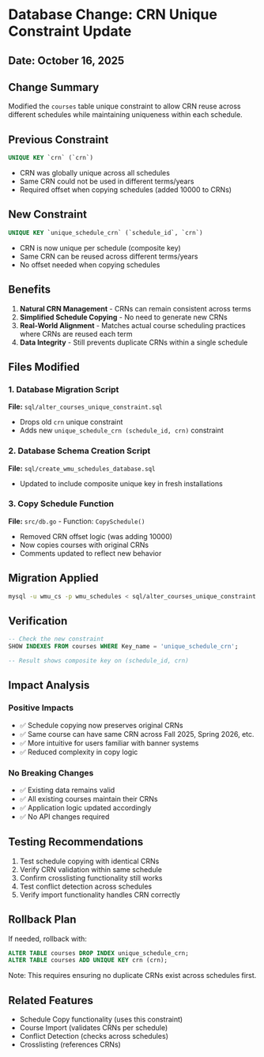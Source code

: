 # Database Change: CRN Unique Constraint Update

## Date: October 16, 2025

## Change Summary
Modified the `courses` table unique constraint to allow CRN reuse across different schedules while maintaining uniqueness within each schedule.

## Previous Constraint
```sql
UNIQUE KEY `crn` (`crn`)
```
- CRN was globally unique across all schedules
- Same CRN could not be used in different terms/years
- Required offset when copying schedules (added 10000 to CRNs)

## New Constraint
```sql
UNIQUE KEY `unique_schedule_crn` (`schedule_id`, `crn`)
```
- CRN is now unique per schedule (composite key)
- Same CRN can be reused across different terms/years
- No offset needed when copying schedules

## Benefits
1. **Natural CRN Management** - CRNs can remain consistent across terms
2. **Simplified Schedule Copying** - No need to generate new CRNs
3. **Real-World Alignment** - Matches actual course scheduling practices where CRNs are reused each term
4. **Data Integrity** - Still prevents duplicate CRNs within a single schedule

## Files Modified

### 1. Database Migration Script
**File:** `sql/alter_courses_unique_constraint.sql`
- Drops old `crn` unique constraint
- Adds new `unique_schedule_crn (schedule_id, crn)` constraint

### 2. Database Schema Creation Script  
**File:** `sql/create_wmu_schedules_database.sql`
- Updated to include composite unique key in fresh installations

### 3. Copy Schedule Function
**File:** `src/db.go` - Function: `CopySchedule()`
- Removed CRN offset logic (was adding 10000)
- Now copies courses with original CRNs
- Comments updated to reflect new behavior

## Migration Applied
```bash
mysql -u wmu_cs -p wmu_schedules < sql/alter_courses_unique_constraint.sql
```

## Verification
```sql
-- Check the new constraint
SHOW INDEXES FROM courses WHERE Key_name = 'unique_schedule_crn';

-- Result shows composite key on (schedule_id, crn)
```

## Impact Analysis

### Positive Impacts
- ✅ Schedule copying now preserves original CRNs
- ✅ Same course can have same CRN across Fall 2025, Spring 2026, etc.
- ✅ More intuitive for users familiar with banner systems
- ✅ Reduced complexity in copy logic

### No Breaking Changes
- ✅ Existing data remains valid
- ✅ All existing courses maintain their CRNs
- ✅ Application logic updated accordingly
- ✅ No API changes required

## Testing Recommendations
1. Test schedule copying with identical CRNs
2. Verify CRN validation within same schedule
3. Confirm crosslisting functionality still works
4. Test conflict detection across schedules
5. Verify import functionality handles CRN correctly

## Rollback Plan
If needed, rollback with:
```sql
ALTER TABLE courses DROP INDEX unique_schedule_crn;
ALTER TABLE courses ADD UNIQUE KEY crn (crn);
```
Note: This requires ensuring no duplicate CRNs exist across schedules first.

## Related Features
- Schedule Copy functionality (uses this constraint)
- Course Import (validates CRNs per schedule)
- Conflict Detection (checks across schedules)
- Crosslisting (references CRNs)
